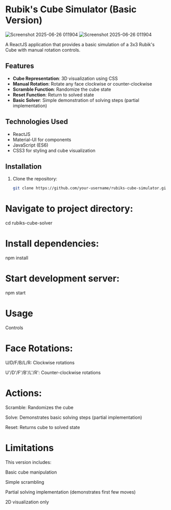 # Rubik's Cube Simulator (Basic Version)

![Screenshot 2025-06-26 011904](https://github.com/user-attachments/assets/0388f759-416e-436f-8600-8d4ce786b973)
![Screenshot 2025-06-26 011904](https://github.com/user-attachments/assets/0388f759-416e-436f-8600-8d4ce786b973)

A ReactJS application that provides a basic simulation of a 3x3 Rubik's Cube with manual rotation controls.

## Features

- **Cube Representation**: 3D visualization using CSS
- **Manual Rotation**: Rotate any face clockwise or counter-clockwise
- **Scramble Function**: Randomize the cube state
- **Reset Function**: Return to solved state
- **Basic Solver**: Simple demonstration of solving steps (partial implementation)

## Technologies Used

- ReactJS
- Material-UI for components
- JavaScript (ES6)
- CSS3 for styling and cube visualization

## Installation

1. Clone the repository:
   ```bash
   git clone https://github.com/your-username/rubiks-cube-simulator.git

# Navigate to project directory:

cd rubiks-cube-solver

# Install dependencies:

npm install

# Start development server:

npm start

# Usage

Controls

# Face Rotations:

U/D/F/B/L/R: Clockwise rotations

U'/D'/F'/B'/L'/R': Counter-clockwise rotations

# Actions:

Scramble: Randomizes the cube

Solve: Demonstrates basic solving steps (partial implementation)

Reset: Returns cube to solved state

# Limitations

This version includes:

Basic cube manipulation

Simple scrambling

Partial solving implementation (demonstrates first few moves)

2D visualization only
